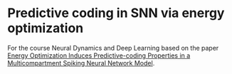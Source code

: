 # Predictive coding in SNN via energy optimization

For the course Neural Dynamics and Deep Learning based on the paper [Energy Optimization Induces Predictive-coding Properties in a Multicompartment Spiking Neural Network Model](https://www.biorxiv.org/content/10.1101/2024.01.17.575877v1).
